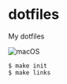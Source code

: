 # dotfiles
My dotfiles

![macOS](https://github.com/thara/dotfiles/workflows/macOS/badge.svg) 

```
$ make init
$ make links
```
